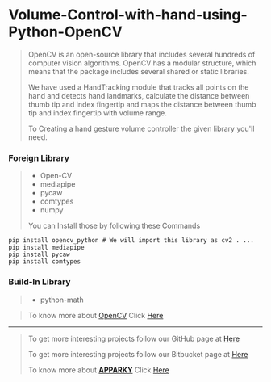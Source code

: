 # Volume-Control-with-hand-using-Python-OpenCV

> OpenCV is an open-source library that includes several hundreds of computer vision algorithms. 
> OpenCV has a modular structure, which means that the package includes several shared or static libraries.
> 
> We have used a HandTracking module that tracks all points on the hand and detects hand landmarks, 
> calculate the distance between thumb tip and index fingertip and maps the distance between thumb tip and index fingertip with volume range.
> 
> To Creating a hand gesture volume controller the given library you'll need.
 ###  Foreign Library
>  - Open-CV
>  - mediapipe
>  - pycaw
>  - comtypes
>  - numpy
> 
> You can Install those by following these Commands
> 
```commandline
pip install opencv_python # We will import this library as cv2 . ...
pip install mediapipe
pip install pycaw
pip install comtypes

```
### Build-In Library
> - python-math

> To know more about [OpenCV](https://opencv.org/) Click [Here](https://opencv.org/)
> 
> 







-------------------
> 
> To get more interesting projects follow our GitHub page at [Here](https://github.com/Apparky)
> 
> To get more interesting projects follow our Bitbucket page at [Here](https://bitbucket.org/apparky-web/workspace/overview)
> 
> To know more about [__APPARKY__](https://apparky.vercel.app/) Click [Here](https://apparky-soumenmtec-gmailcom.vercel.app/)




